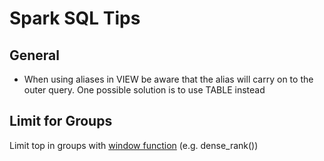 # Spark SQL Tips

## General
* When using aliases in VIEW  be aware that the alias will carry on to the outer query. One possible solution is to use TABLE instead

## Limit for Groups
Limit top in groups with [window function](https://databricks.com/blog/2015/07/15/introducing-window-functions-in-spark-sql.html) (e.g. dense_rank())

